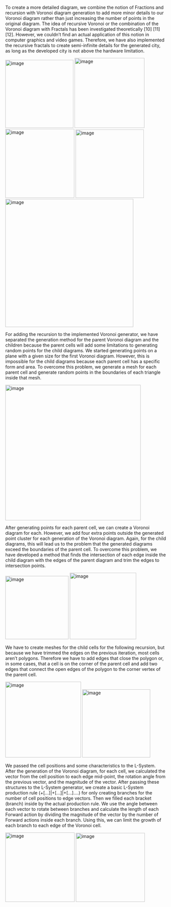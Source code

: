 To create a more detailed diagram, we combine the notion of Fractions and recursion with Voronoi diagram generation to add more minor details to our Voronoi diagram rather than just increasing the number of points in the original diagram. The idea of recursive Voronoi or the combination of the Voronoi diagram with Fractals has been investigated theoretically [10] [11] [12]. However, we couldn’t find an actual application of this notion in computer graphics and video games. Therefore, we have also implemented the recursive fractals to create semi-infinite details for the generated city, as long as the developed city is not above the hardware limitation.

<img width="213" alt="image" src="https://github.com/smaooo/CityGenerator/assets/31223968/93048082-bdae-443d-873c-f8e625efb58a">
<img width="219" alt="image" src="https://github.com/smaooo/CityGenerator/assets/31223968/87c6eabd-b0f3-4e34-857f-09cbeb2211d4">
<img width="216" alt="image" src="https://github.com/smaooo/CityGenerator/assets/31223968/0b1caea8-aebd-403f-bc62-2bd68f03fc4e">
<img width="214" alt="image" src="https://github.com/smaooo/CityGenerator/assets/31223968/3d839e70-2a87-4ed5-802d-b5b69ebc24fe">
<img width="401" alt="image" src="https://github.com/smaooo/CityGenerator/assets/31223968/9320e953-a7ba-4987-80c5-202f86ff7645">

For adding the recursion to the implemented Voronoi generator, we have separated the generation method for the parent Voronoi diagram and the children because the parent cells will add some limitations to generating random points for the child diagrams.
We started generating points on a plane with a given size for the first Voronoi diagram. However, this is impossible for the child diagrams because each parent cell has a specific form and area. To overcome this problem, we generate a mesh for each parent cell and generate random points in the boundaries of each triangle inside that mesh.

<img width="424" alt="image" src="https://github.com/smaooo/CityGenerator/assets/31223968/933d5bb2-d43f-4290-bffd-a59b44ff33ea">

After generating points for each parent cell, we can create a Voronoi diagram for each. However, we add four extra points outside the generated point cluster for each generation of the Voronoi diagram. Again, for the child diagrams, this will lead us to the problem that the generated diagrams exceed the boundaries of the parent cell. To overcome this problem, we have developed a method that finds the intersection of each edge inside the child diagram with the edges of the parent diagram and trim the edges to intersection points.

<img width="198" alt="image" src="https://github.com/smaooo/CityGenerator/assets/31223968/039a769f-6660-4ce1-8b84-408a010471f9">
<img width="208" alt="image" src="https://github.com/smaooo/CityGenerator/assets/31223968/000ee1f9-b7a2-4189-8fe2-9a3323194fa8">

We have to create meshes for the child cells for the following recursion, but because we have trimmed the edges on the previous iteration, most cells aren’t polygons. Therefore we have to add edges that close the polygon or, in some cases, that a cell is on the corner of the parent cell and add two edges that connect the open edges of the polygon to the corner vertex of the parent cell.

<img width="237" alt="image" src="https://github.com/smaooo/CityGenerator/assets/31223968/3ec65ffd-f804-4b96-80d5-9e1ef76280ad">
<img width="213" alt="image" src="https://github.com/smaooo/CityGenerator/assets/31223968/03955544-97f5-467b-bf4a-25ffc8b78d60">

We passed the cell positions and some characteristics to the L-System. After the generation of the Voronoi diagram, for each cell, we calculated the vector from the cell position to each edge mid-point, the rotation angle from the previous vector, and the magnitude of the vector. After passing these structures to the L-System generator, we create a basic L-System production rule (+[…]|+[…]|+[…]….) for only creating branches for the number of cell positions to edge vectors. Then we filled each bracket (branch) inside by the actual production rule. We use the angle between each vector to rotate between branches and calculate the length of each Forward action by dividing the magnitude of the vector by the number of Forward actions inside each branch. Using this, we can limit the growth of each branch to each edge of the Voronoi cell.

<img width="217" alt="image" src="https://github.com/smaooo/CityGenerator/assets/31223968/36a8f8b6-2787-4de2-a8c3-a1e61bfb07a0">
<img width="216" alt="image" src="https://github.com/smaooo/CityGenerator/assets/31223968/7c0da408-b8cd-45a4-aa34-a2fb1d8079c2">















